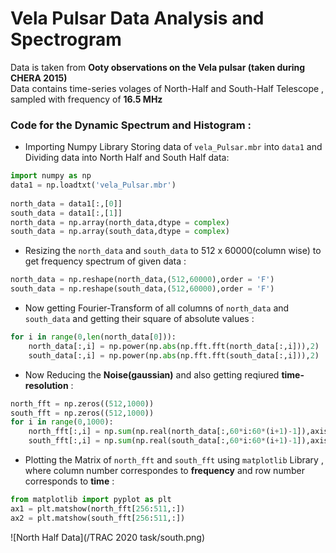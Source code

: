 # Vela Pulsar Data Analysis and Spectrogram

Data is taken from **Ooty observations on the Vela pulsar (taken during CHERA 2015)**<br>
Data contains time-series volages of North-Half and South-Half Telescope , sampled with frequency of **16.5 MHz** <br>

### Code for the Dynamic Spectrum and Histogram : 

- Importing Numpy Library Storing data of `vela_Pulsar.mbr` into `data1` and Dividing data into North Half and South Half data:
```python
import numpy as np
data1 = np.loadtxt('vela_Pulsar.mbr')
 
north_data = data1[:,[0]]
south_data = data1[:,[1]]
north_data = np.array(north_data,dtype = complex)
south_data = np.array(south_data,dtype = complex)
```
- Resizing the `north_data` and `south_data` to 512 x 60000(column wise) to get frequency spectrum of given data :
```python
north_data = np.reshape(north_data,(512,60000),order = 'F')
south_data = np.reshape(south_data,(512,60000),order = 'F')
```
- Now getting Fourier-Transform of all columns of `north_data` and `south_data` and getting their square of absolute values :
```python
for i in range(0,len(north_data[0])):
    north_data[:,i] = np.power(np.abs(np.fft.fft(north_data[:,i])),2)
    south_data[:,i] = np.power(np.abs(np.fft.fft(south_data[:,i])),2)
```
- Now Reducing the **Noise(gaussian)** and also getting reqiured **time-resolution** :
```python
north_fft = np.zeros((512,1000))
south_fft = np.zeros((512,1000))
for i in range(0,1000):
    north_fft[:,i] = np.sum(np.real(north_data[:,60*i:60*(i+1)-1]),axis = 1)
    south_fft[:,i] = np.sum(np.real(south_data[:,60*i:60*(i+1)-1]),axis = 1)
```
- Plotting the Matrix of `north_fft` and `south_fft` using `matplotlib` Library , where column number correspondes to __frequency__ and row number corresponds to __time__ :

```python
from matplotlib import pyplot as plt
ax1 = plt.matshow(north_fft[256:511,:])
ax2 = plt.matshow(south_fft[256:511,:])
```
![North Half Data](/TRAC 2020 task/south.png)
